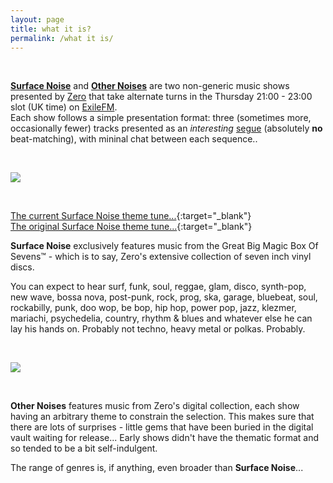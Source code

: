 ```yaml
---
layout: page
title: what it is?
permalink: /what it is/
---
```


&nbsp;

[**Surface Noise**](http://www.exilefm.com/programs/surface-noise-17) and [**Other Noises**](http://www.exilefm.com/programs/other-noises-18) are two non-generic music shows presented by [Zero](zero.md) that take alternate turns in the Thursday 21:00 - 23:00 slot (UK time) on [ExileFM](http://www.exilefm.com).  
Each show follows a simple presentation format: three (sometimes more, occasionally fewer) tracks presented as an *interesting* [segue](https://www.merriam-webster.com/words-at-play/segue-segway-commonly-confused) (absolutely **no** beat-matching), with mininal chat between each sequence..

&nbsp;

![](http://exilefm.com/upload/podcasts/photos/main/5a39caae5158a6.95243029_mini.jpg?_t=1531465974)

&nbsp;

[The current Surface Noise theme tune...](https://www.youtube.com/watch?v=eaw0zRHCrOk){:target="_blank"}  
[The original Surface Noise theme tune...](https://www.youtube.com/watch?v=ddrAVS3d9zE&feature=youtu.be&t=37){:target="_blank"}

**Surface Noise** exclusively features music from the Great Big Magic Box Of Sevens™ - which is to say, Zero's extensive collection of seven inch vinyl discs.

You can expect to hear surf, funk, soul, reggae, glam, disco, synth-pop, new wave, bossa nova, post-punk, rock, prog, ska, garage, bluebeat, soul, rockabilly, punk, doo wop, be bop, hip hop, power pop, jazz, klezmer, mariachi, psychedelia, country, rhythm & blues and whatever else he can lay his hands on. Probably not techno, heavy metal or polkas. Probably.

&nbsp;

![](http://exilefm.com/upload/podcasts/photos/main/5a14bfa72dcb25.53537551_mini.jpg?_t=1514155943)

&nbsp;

**Other Noises** features music from Zero's digital collection, each show having an arbitrary theme to constrain the selection. This makes sure that there are lots of surprises - little gems that have been buried in the digital vault waiting for release... Early shows didn't have the thematic format and so tended to be a bit self-indulgent.

The range of genres is, if anything, even broader than **Surface Noise**...